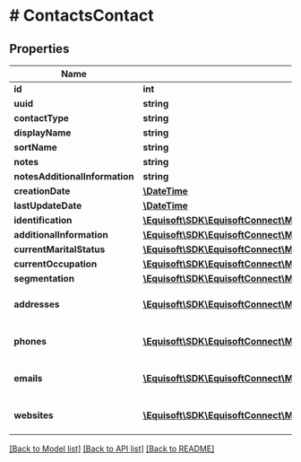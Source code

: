 # # ContactsContact

## Properties

Name | Type | Description | Notes
------------ | ------------- | ------------- | -------------
**id** | **int** |  |
**uuid** | **string** |  |
**contactType** | **string** |  |
**displayName** | **string** |  | [optional]
**sortName** | **string** |  | [optional]
**notes** | **string** |  | [optional]
**notesAdditionalInformation** | **string** |  | [optional]
**creationDate** | [**\DateTime**](\DateTime.md) |  | [optional]
**lastUpdateDate** | [**\DateTime**](\DateTime.md) |  | [optional]
**identification** | [**\Equisoft\SDK\EquisoftConnect\Model\ContactContactIdentification**](ContactContactIdentification.md) |  | [optional]
**additionalInformation** | [**\Equisoft\SDK\EquisoftConnect\Model\ContactContactAdditionalInformation**](ContactContactAdditionalInformation.md) |  | [optional]
**currentMaritalStatus** | [**\Equisoft\SDK\EquisoftConnect\Model\ContactContactMaritalStatus**](ContactContactMaritalStatus.md) |  | [optional]
**currentOccupation** | [**\Equisoft\SDK\EquisoftConnect\Model\ContactContactOccupation**](ContactContactOccupation.md) |  | [optional]
**segmentation** | [**\Equisoft\SDK\EquisoftConnect\Model\ContactContactSegmentation**](ContactContactSegmentation.md) |  | [optional]
**addresses** | [**\Equisoft\SDK\EquisoftConnect\Model\ContactContactAddress[]**](ContactContactAddress.md) | List of contact&#39;s addresses | [optional]
**phones** | [**\Equisoft\SDK\EquisoftConnect\Model\ContactContactPhone[]**](ContactContactPhone.md) | List of contact&#39;s phones | [optional]
**emails** | [**\Equisoft\SDK\EquisoftConnect\Model\ContactContactEmail[]**](ContactContactEmail.md) | List of contact&#39;s emails | [optional]
**websites** | [**\Equisoft\SDK\EquisoftConnect\Model\ContactContactWebsite[]**](ContactContactWebsite.md) | List of contact&#39;s websites | [optional]

[[Back to Model list]](../../README.md#models) [[Back to API list]](../../README.md#endpoints) [[Back to README]](../../README.md)
